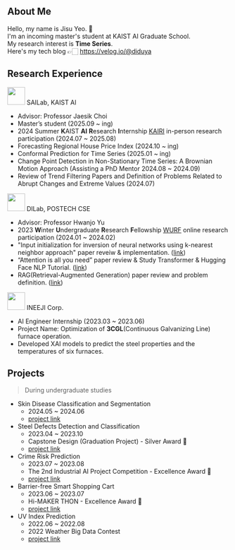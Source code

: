 <!--<div align="right">
<a href="https://hits.seeyoufarm.com"><img src="https://hits.seeyoufarm.com/api/count/incr/badge.svg?url=https%3A%2F%2Fgithub.com%2FYeoJiSu&count_bg=%23C23EA9&title_bg=%23555555&icon=&icon_color=%23E7E7E7&title=hits&edge_flat=false"/></a>
</div>-->

## About Me
Hello, my name is Jisu Yeo. 👋 <br>
I'm an incoming master's student at KAIST AI Graduate School. <br>
My research interest is **Time Series**. <br>
Here's my tech blog 👉🏻 https://velog.io/@diduya <br>

<!--
[![Velog]](https://velog.io/@diduya)
[![Mail]](mailto:duwltn1301@pusan.ac.kr)
-->

## Research Experience
<img src="https://github.com/user-attachments/assets/4b6a4460-7035-472c-89c3-76dca94c73d0" width=40/> SAILab, KAIST AI<br>
* Advisor: Professor Jaesik Choi
* Master’s student (2025.09 ~ ing)
* 2024 Summer **K**AIST **AI** **R**esearch **I**nternship [KAIRI](https://gsai.kaist.ac.kr/2024%EB%85%84-%ED%95%98%EA%B3%84-kaist-ai-research-internship-kairi-%EB%AA%A8%EC%A7%91-%EC%95%88%EB%82%B4-%EC%A0%91%EC%88%98-%EB%A7%88%EA%B0%90-5%EC%9B%94-12%EC%9D%BC-%EC%9D%BC%EC%9A%94%EC%9D%BC/?lang=ko) in-person research participation (2024.07 ~ 2025.08)
* Forecasting Regional House Price Index (2024.10 ~ ing)
* Conformal Prediction for Time Series (2025.01 ~ ing)
* Change Point Detection in Non-Stationary Time Series: A Brownian Motion Approach (Assisting a PhD Mentor 2024.08 ~ 2024.09)
* Review of Trend Filtering Papers and Definition of Problems Related to Abrupt Changes and Extreme Values (2024.07)
<!--* Participated in studies on Time Series, LLM, and XAI-->

<img src="https://github.com/user-attachments/assets/fc2679f9-cf77-41ce-8a10-1844c4a57bac" width=40/> DILab, POSTECH CSE<br>
* Advisor: Professor Hwanjo Yu
* 2023 **W**inter **U**ndergraduate **R**esearch **F**ellowship [WURF](https://cse.postech.ac.kr/admission-information/graduate-course/#;) online research participation (2024.01 ~ 2024.02)
* "Input initialization for inversion of neural networks using k-nearest neighbor approach" paper reveiw & implementation. ([link](https://www.canva.com/design/DAF50ca0SwY/EgKy8yqZnYxpnO64bam8bQ/edit?utm_content=DAF50ca0SwY&utm_campaign=designshare&utm_medium=link2&utm_source=sharebutton))
* “Attention is all you need” paper review & Study Transformer & Hugging Face NLP Tutorial. ([link](https://www.canva.com/design/DAF7tEtARjg/sM_O724LDUAEtEc2mJdRBg/edit?utm_content=DAF7tEtARjg&utm_campaign=designshare&utm_medium=link2&utm_source=sharebutton))
* RAG(Retrieval-Augmented Generation) paper review and problem definition. ([link](https://drive.google.com/file/d/18-GHPqybGAWUd7FBZASQWinovTaQVAgp/view?usp=sharing))

<img src="https://github.com/YeoJiSu/YeoJiSu/assets/76769044/f690c5d6-de1b-4341-85b0-4079a2eb9beb" width="40"></img> INEEJI Corp. <br>
* AI Engineer Internship (2023.03 ~ 2023.06) 
* Project Name: Optimization of **3CGL**(Continuous Galvanizing Line) furnace operation.
* Developed XAI models to predict the steel properties and the temperatures of six furnaces.

## Projects
> During undergraduate studies

* Skin Disease Classification and Segmentation
  * 2024.05 ~ 2024.06
  * [project link](https://github.com/YeoJiSu/SkinAI-WebDiagnosis)
* Steel Defects Detection and Classification
  * 2023.04 ~ 2023.10
  * Capstone Design (Graduation Project) - Silver Award 🏅
  * [project link](https://github.com/YeoJiSu/Smart-Factory-Project)
* Crime Risk Prediction
  * 2023.07 ~ 2023.08
  * The 2nd Industrial AI Project Competition - Excellence Award 🏅
  * [project link](https://github.com/YeoJiSu/No-Crime-App)
* Barrier-free Smart Shopping Cart
  * 2023.06 ~ 2023.07
  * Hi-MAKER THON - Excellence Award 🏅
  * [project link](https://github.com/YeoJiSu/barrier-free-shopping-cart)
* UV Index Prediction
  * 2022.06 ~ 2022.08
  * 2022 Weather Big Data Contest
  * [project link](https://github.com/YeoJiSu/Ultraviolet-Prediction-Model)

<!--
## Stacks
* Machine-learning <br>
![Python](https://img.shields.io/badge/Python-3776AB?style=for-the-badge&logo=Python&logoColor=white)
![Keras](https://img.shields.io/badge/Keras-%23D00000.svg?style=for-the-badge&logo=Keras&logoColor=white)
![Pytorch](https://img.shields.io/badge/PyTorch-EE4C2C?style=for-the-badge&logo=PyTorch&logoColor=white)

* Web <br>
![HTML5](https://img.shields.io/badge/-HTML5-E34F26?style=for-the-badge&logo=html5&logoColor=white)
![CSS3](https://img.shields.io/badge/-CSS3-1572B6?style=for-the-badge&logo=css3&logoColor=white)
![JavaScript](https://img.shields.io/badge/-JavaScript-F7DF1E?style=for-the-badge&logo=javascript&logoColor=white) <br/>
![Flask](https://img.shields.io/badge/-Flask-F7DF1E?style=for-the-badge&logo=flask&logoColor=white)
![Express.js](https://img.shields.io/badge/Express.js-000000?style=for-the-badge&logo=Express&logoColor=white)
![Node.js](https://img.shields.io/badge/Node.js-339933?style=for-the-badge&logo=Node.js&logoColor=white)

* App <br>
![Flutter](https://img.shields.io/badge/Flutter-02569B?style=for-the-badge&logo=Flutter&logoColor=white)
![Dart](https://img.shields.io/badge/Dart-F7DF1E?style=for-the-badge&logo=Dart&logoColor=white)

* Embedded Systems <br>
![stmboard](https://img.shields.io/badge/stmboard-02569B?style=for-the-badge&logo=IAREmbeddedWorkbench&logoColor=white)
![Arduino](https://img.shields.io/badge/Arduino-339933?style=for-the-badge&logo=Arduino&logoColor=white)
![C](https://img.shields.io/badge/C-F7DF1E?style=for-the-badge&logo=C&logoColor=white)

* Database <br>
![MySQL](https://img.shields.io/badge/MySQL-4479A1?style=for-the-badge&logo=MySQL&logoColor=white)

* Environment <br>
![Linux](https://img.shields.io/badge/Linux-000000?style=for-the-badge&logo=Linux&logoColor=white)
![macOS](https://img.shields.io/badge/mac%20os-000000?style=for-the-badge&logo=macos&logoColor=F0F0F0)
![Windows](https://img.shields.io/badge/Windows-000000?style=for-the-badge&logo=Windows&logoColor=white)
-->

<!--
![https://github.com/YeoJiSu](https://github-readme-stats.vercel.app/api?username=YeoJiSu&show_icons=true&theme=radical)
 -->
<!-- 
[![Top Langs](https://github-readme-stats.vercel.app/api/top-langs/?username=YeoJiSu&show_icons=true&langs_count=6&layout=compact&hide=shell&theme=radical)](https://github.com/YeoJiSu?tab=repositories)
 -->
 
<!-- [![Solved.ac Profile](http://mazassumnida.wtf/api/v2/generate_badge?boj=duwltn1301)](https://solved.ac/duwltn1301/) -->

<!--
## Links
[![instagram]](https://www.instagram.com/diduya0.0/)
[![Portfolio]](https://www.notion.so/Hello-I-m-Jisu-a1529cec56fc4426a92b6832e4ec0019)
[![Velog]](https://velog.io/@diduya)

[Velog]: http://img.shields.io/badge/-%20Velog-96F2D7?style=flat-square&logo=github%20Sponsors&logoColor=white
[instagram]: https://img.shields.io/badge/-diduya0.0-E4405F?style=flat-square&logo=Instagram&logoColor=white
[Portfolio]: https://img.shields.io/badge/Portfolio-EA4335?style=flat-square&logo=Portfolio&logoColor=white
-->
